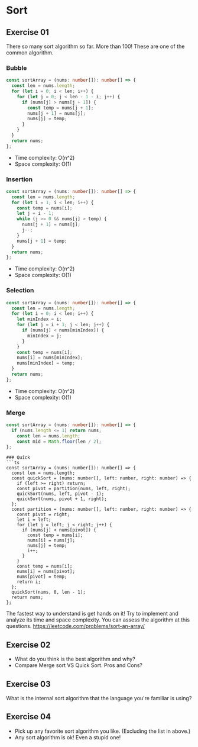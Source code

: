 # Sort

## Exercise 01
There so many sort algorithm so far. More than 100!
These are one of the common algorithm. 

### Bubble
```ts
const sortArray = (nums: number[]): number[] => {
  const len = nums.length;
  for (let i = 0; i < len; i++) {
    for (let j = 0; j < len - 1 - i; j++) {
      if (nums[j] > nums[j + 1]) {
        const temp = nums[j + 1];
        nums[j + 1] = nums[j];
        nums[j] = temp;
      }
    }
  }
  return nums;
};
```
- Time complexity: O(n^2)
- Space complexity: O(1)

### Insertion
```ts
const sortArray = (nums: number[]): number[] => {
  const len = nums.length;
  for (let i = 1; i < len; i++) {
    const temp = nums[i];
    let j = i - 1;
    while (j >= 0 && nums[j] > temp) {
      nums[j + 1] = nums[j];
      j--;
    }
    nums[j + 1] = temp;
  }
  return nums;
};
```

- Time complexity: O(n^2)
- Space complexity: O(1)

### Selection
```ts
const sortArray = (nums: number[]): number[] => {
  const len = nums.length;
  for (let i = 0; i < len; i++) {
    let minIndex = i;
    for (let j = i + 1; j < len; j++) {
      if (nums[j] < nums[minIndex]) {
        minIndex = j;
      }
    }
    const temp = nums[i];
    nums[i] = nums[minIndex];
    nums[minIndex] = temp;
  }
  return nums;
};
```
- Time complexity: O(n^2)
- Space complexity: O(1)

### Merge
```ts
const sortArray = (nums: number[]): number[] => {
  if (nums.length <= 1) return nums;
    const len = nums.length;
    const mid = Math.floor(len / 2);
};
```
```
### Quick
```ts
const sortArray = (nums: number[]): number[] => {
  const len = nums.length;
  const quickSort = (nums: number[], left: number, right: number) => {
    if (left >= right) return;
    const pivot = partition(nums, left, right);
    quickSort(nums, left, pivot - 1);
    quickSort(nums, pivot + 1, right);
  };
  const partition = (nums: number[], left: number, right: number) => {
    const pivot = right;
    let i = left;
    for (let j = left; j < right; j++) {
      if (nums[j] < nums[pivot]) {
        const temp = nums[i];
        nums[i] = nums[j];
        nums[j] = temp;
        i++;
      }
    }
    const temp = nums[i];
    nums[i] = nums[pivot];
    nums[pivot] = temp;
    return i;
  };
  quickSort(nums, 0, len - 1);
  return nums;
};

```
The fastest way to understand is get hands on it!
Try to implement and analyze its time and space complexity.
You can assess the algorithm at this questions. 
https://leetcode.com/problems/sort-an-array/


## Exercise 02
- What do you think is the best algorithm and why?
- Compare Merge sort VS Quick Sort. Pros and Cons?

## Exercise 03
What is the internal sort algorithm that the language you're familiar is using?

## Exercise 04

- Pick up any favorite sort algorithm you like. (Excluding the list in above.)
- Any sort algorithm is ok! Even a stupid one!